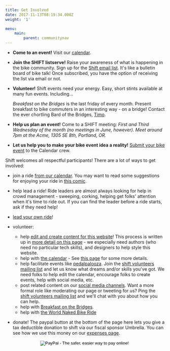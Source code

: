 ```yaml
---
title: Get Involved
date: 2017-11-13T08:19:34.000Z
weight: '1'

menu:
    main:
        parent: communitynav
---
```


*   **Come to an event!** Visit our [calendar](http://www.shift2bikes.org/cal/).

*   **Join the SHIFT listserve!**
    Raise your awareness of what is happening in the bike community. Sign up for the [Shift email list](/pages/email-list/). It's like a bulletin board of bike talk! Once subscribed, you have the option of receiving the list via email or not.

*   **Volunteer!**
    Shift events need your energy. Easy, short stints available at many fun events. Including...

    _Breakfast on the Bridges_ is the last friday of every month.
    Present breakfast to bike commuters in an interesting way -
    on a bridge! Contact the ever chortling Bard of the Bridges, [Timo](mailto:timolandia@gmail.com).

*   **Help us plan an event!**
    Come to a SHIFT meeting: _First and Third Wednesday of the month (no meetings in June, however). Meet around 7pm at the Acme, 1305 SE 8th, Portland, OR._

*   **Let us help you to make your bike event idea a reality!**
    [Submit your bike event](http://www.shift2bikes.org/cal/calform.php) to the Calendar crew.



Shift welcomes all respectful participants!  There are a lot of ways to get involved:

- join a ride [from our calendar](https://shift2bikes.org/cal).  You may want to read some suggestions for enjoying your ride in [this comic](/images/ride_riding_comic.png).

- help lead a ride!  Ride leaders are almost always looking for help in crowd management - sweeping, corking, helping get folks' attention when it's time to ride out.  If you can find the leader before a ride starts, ask if they need help!

- [lead your own ride](/pages/lead-a-ride)!

- volunteer:
  - help [edit and create content for this website](https://github.com/Shift2Bikes/shift-docs#contributing)! This process is written up in [more detail on this page](/pages/website-development) - we especially need authors (who need no particular tech skills), and designers to help style this website.
  - help with [the calendar](http://shift2bikes.org/cal) - See [this page](https://github.com/Shift2Bikes/shiftcal#how-to-setup--run-locally) for some more details.
  - help facilitate events like [pedalpalooza](/pages/pedalpalooza).  Join the [shift volunteers mailing list](https://groups.google.com/forum/#!forum/shift-volunteers) and let us know what dreams and/or skills you've got.  We need folks to help edit the calendar, encourage folks to create events, help with social media, etc.
  - post related content on our [social media channels](/pages/contact).  Want a more formal role like moderating our page or tweeting for us?  Ping the [shift volunteers mailing list](https://groups.google.com/forum/#!forum/shift-volunteers) and we'll chat with you about how you can help.
  - help with [Breakfast on the Bridges](/pages/bonb).
  - help with [the World Naked Bike Ride](https://pdxwnbr.org/volunteer/)

- donate!  The paypal button at the bottom of the page here lets you give a tax deductible donation to shift via our fiscal sponsor Umbrella.  You can see how we use this money on our [expenses page](/pages/budget-finance-stuff).

<center><form action="https://www.paypal.com/cgi-bin/webscr" method="post" target="_top">
<input type="image" src="https://www.paypal.com/en_US/i/btn/btn_donateCC_LG.gif" border="0" name="submit" alt="PayPal - The safer, easier way to pay online!">
<img alt="" border="0" src="https://www.paypalobjects.com/en_US/i/scr/pixel.gif" width="1" height="1">
